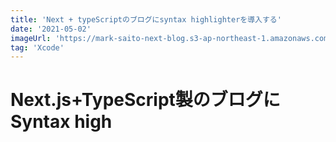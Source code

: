 ```yaml
---
title: 'Next + typeScriptのブログにsyntax highlighterを導入する'
date: '2021-05-02'
imageUrl: 'https://mark-saito-next-blog.s3-ap-northeast-1.amazonaws.com/blog/blog-syntax-highlight.jpg'
tag: 'Xcode'
---
```


# Next.js+TypeScript製のブログにSyntax high